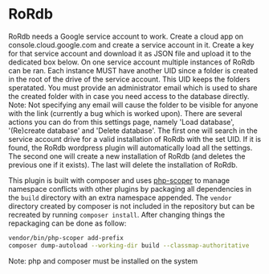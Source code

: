 # RoRdb
RoRdb needs a Google service account to work. Create a cloud app on console.cloud.google.com and create a service account in it. Create a key for that service account and download it as JSON file and upload it to the dedicated box below. On one service account multiple instances of RoRdb can be ran. Each instance MUST have another UID since a folder is created in the root of the drive of the service account. This UID keeps the folders speratated. You must provide an administrator email which is used to share the created folder with in case you need access to the database directly. Note: Not specifying any email will cause the folder to be visible for anyone with the link (currently a bug which is worked upon). There are several actions you can do from this settings page, namely 'Load database', '(Re)create database' and 'Delete database'. The first one will search in the service account drive for a valid installation of RoRdb with the set UID. If it is found, the RoRdb wordpress plugin will automatically load all the settings. The second one will create a new installation of RoRdb (and deletes the previous one if it exists). The last will delete the installation of RoRdb.

This plugin is built with composer and uses [php-scoper](https://github.com/humbug/php-scoper) to manage namespace conflicts with other plugins by packaging all dependencies in the `build` directory with an extra namespace appended. The `vendor` directory created by composer is not included in the repository but can be recreated by running `composer install`. After changing things the repackaging can be done as follow:

```bash
vendor/bin/php-scoper add-prefix
composer dump-autoload --working-dir build --classmap-authoritative
```
Note: php and composer must be installed on the system

<!---
~Current Version:0.1.2-1~
--->